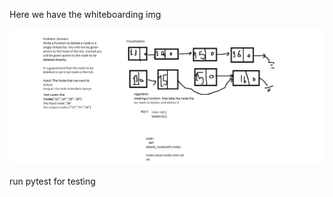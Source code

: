 Here we have the whiteboarding img 

![WhiteBoardingImg](../../assets/whiteboarding.png)

run pytest for testing 